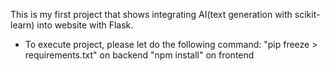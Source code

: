 This is my first project that shows integrating  AI(text generation with scikit-learn) into website with Flask.

- To execute project, please let do the following command:
"pip freeze > requirements.txt" on backend
"npm install" on frontend